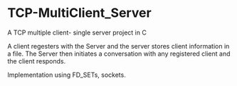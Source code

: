 # TCP-MultiClient_Server
A TCP multiple client- single server project in C


A client regesters with the Server and the server stores client information in a file.
The Server then initiates a conversation with any registered client and the client responds.

Implementation using FD_SETs, sockets.
